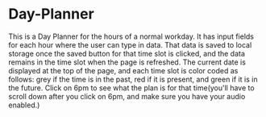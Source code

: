 # Day-Planner

This is a Day Planner for the hours of a normal workday. It has input fields for each hour where the user can type in data. That data is saved to local storage once the saved button for that time slot is clicked, and the data remains in the time slot when the page is refreshed. The current date is displayed at the top of the page, and each time slot is color coded as follows: grey if the time is in the past, red if it is present, and green if it is in the future. Click on 6pm to see what the plan is for that time(you'll have to scroll down after you click on 6pm, and make sure you have your audio enabled.)